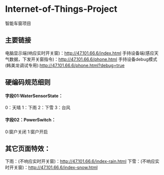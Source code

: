 # Internet-of-Things-Project
智能车窗项目

## 主要链接
电脑显示端(响应实时开关窗)：http://47.101.66.6/index.html
手持设备端(感应天气数据，下发开关窗指令)：http://47.101.66.6/phone.html
手持设备debug模式(韩美龙调试专用):http://47.101.66.6/phone.html?debug=true

## 硬编码规范细则
#### 字段01:WaterSensorState：
0：天晴
1：下雨
2：下雪
3：台风

#### 字段02：PowerSwitch：
0:窗户关闭
1:窗户开启



## 其它页面特效：
下雨：(不响应实时开关窗)：http://47.101.66.6/index-rain.html
下雪：(不响应实时开关窗)：http://47.101.66.6/index-snow.html
